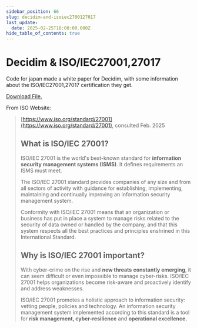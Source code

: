 ```yaml
---
sidebar_position: 66
slug: decidim-and-isoiec2700127017
last_update:
  date: 2025-02-25T18:08:00.000Z
hide_table_of_contents: true
---
```


# Decidim & ISO/IEC27001,27017


Code for japan made a white paper for Decidim, with some information about the ISO/IEC27001,27017 certification they get.


<a href="/storage/1743700889974.pdf" target="_blank">Download File. </a>


From ISO Website: 

> [https://www.iso.org/standard/27001](https://www.iso.org/standard/27001), consulted Feb. 2025
>
> ## What is ISO/IEC 27001?
>
>
> ISO/IEC 27001 is the world's best-known standard for **information security management systems (ISMS)**. It defines requirements an ISMS must meet.
>
>
> The ISO/IEC 27001 standard provides companies of any size and from 
> all sectors of activity with guidance for establishing, implementing, 
> maintaining and continually improving an information security management
>  system.
>
>
> Conformity with ISO/IEC 27001 means that an organization or business 
> has put in place a system to manage risks related to the security of 
> data owned or handled by the company, and that this system respects all 
> the best practices and principles enshrined in this International 
> Standard.
>
>
> ## Why is ISO/IEC 27001 important?
>
>
> With cyber-crime on the rise and **new threats** **constantly emerging**,
>  it can seem difficult or even impossible to manage cyber-risks. ISO/IEC
>  27001 helps organizations become risk-aware and proactively identify 
> and address weaknesses.
>
>
> ISO/IEC 27001 promotes a holistic approach to information security: 
> vetting people, policies and technology. An information security 
> management system implemented according to this standard is a tool for **risk management, cyber-resilience** and **operational excellence.**
>
>


      